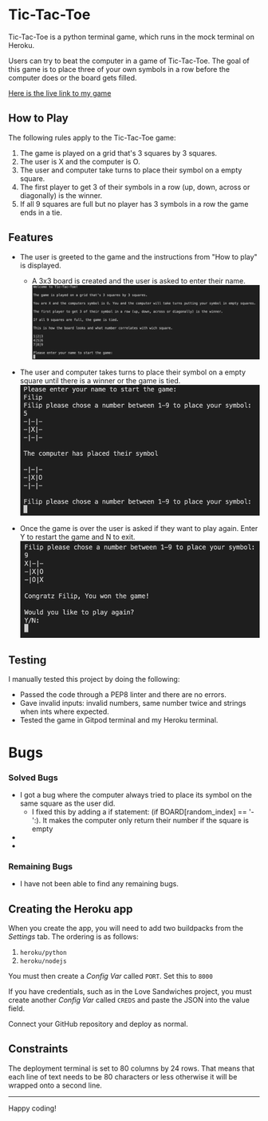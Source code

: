 # Tic-Tac-Toe

Tic-Tac-Toe is a python terminal game, which runs in the mock terminal on Heroku.

Users can try to beat the computer in a game of Tic-Tac-Toe. The goal of this game is to place three of your own symbols in a row before the computer does or the board gets filled.

[Here is the live link to my game](https://tic-tac-toe-ci.herokuapp.com/)

## How to Play

The following rules apply to the Tic-Tac-Toe game:

1. The game is played on a grid that's 3 squares by 3 squares.
2. The user is X and the computer is O.
3. The user and computer take turns to place their symbol on a empty square. 
4. The first player to get 3 of their symbols in a row (up, down, across or diagonally) is the winner.
5. If all 9 squares are full but no player has 3 symbols in a row the game ends in a tie.


## Features

* The user is greeted to the game and the instructions from "How to play" is displayed.
    * A 3x3 board is created and the user is asked to enter their name.
![Welcome msg](images/welcome-msg-tic-tac-toe.png)

* The user and computer takes turns to place their symbol on a empty square until there is a winner or the game is tied.
![Take turns](images/take-turns-tic-tac-toe.png)

* Once the game is over the user is asked if they want to play again. Enter Y to restart the game and N to exit.
![Game finished](images/game-finished-tic-tac-toe.png)


## Testing

I manually tested this project by doing the following:
 * Passed the code through a PEP8 linter and there are no errors. 
 * Gave invalid inputs: invalid numbers, same number twice and strings when ints where expected.
 * Tested the game in Gitpod terminal and my Heroku terminal.

 
 # Bugs

 ### Solved Bugs
 * I got a bug where the computer always tried to place its symbol on the same square as the user did.
    * I fixed this by adding a if statement: (if BOARD[random_index] == '-':). It makes the computer only return their number if the square is empty
 *
 *

 ### Remaining Bugs
 * I have not been able to find any remaining bugs.

## Creating the Heroku app

When you create the app, you will need to add two buildpacks from the _Settings_ tab. The ordering is as follows:

1. `heroku/python`
2. `heroku/nodejs`

You must then create a _Config Var_ called `PORT`. Set this to `8000`

If you have credentials, such as in the Love Sandwiches project, you must create another _Config Var_ called `CREDS` and paste the JSON into the value field.

Connect your GitHub repository and deploy as normal.

## Constraints

The deployment terminal is set to 80 columns by 24 rows. That means that each line of text needs to be 80 characters or less otherwise it will be wrapped onto a second line.

-----
Happy coding!